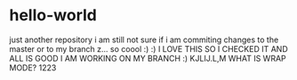 # hello-world
just another repository
i am still not sure if i am commiting changes to the master or to my branch z... so coool
:) :)
I LOVE THIS
SO I CHECKED IT AND ALL IS GOOD I AM WORKING ON MY BRANCH :) 
KJLIJ.L,M
WHAT IS WRAP MODE?
1223

